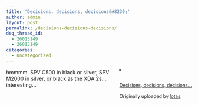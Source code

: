 ```yaml
---
title: 'Decisions, decisions, decisions&#8230;'
author: admin
layout: post
permalink: /decisions-decisions-decisions/
dsq_thread_id:
  - 26013149
  - 26013149
categories:
  - Uncategorized
---
```

<div style="float: right; margin-left: 10px; margin-bottom: 10px;">
  <a href="http://www.flickr.com/photos/37996640939@N01/9474326/" title="photo sharing"><img src="http://photos5.flickr.com/9474326_b7e8ed2217_m.jpg" alt style="border: solid 2px #000000;" /></a><br /> <br /> <span style="font-size: 0.9em; margin-top: 0px;"><br /> <a href="http://www.flickr.com/photos/37996640939@N01/9474326/">Decisions, decisions, decisions&#8230;</a><br /> <br /> Originally uploaded by <a href="http://www.flickr.com/people/37996640939@N01/">lotas</a>.<br /> </span>
</div>

hmmmm. SPV C500 in black or silver, SPV M2000 in silver, or black as the XDA 2s&#8230;. interesting&#8230;  
<br clear="all" />